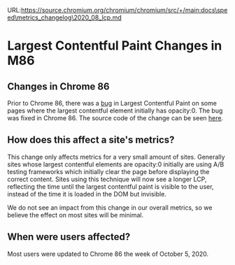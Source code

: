 URL:https://source.chromium.org/chromium/chromium/src/+/main:docs\speed\metrics_changelog\2020_08_lcp.md
# Largest Contentful Paint Changes in M86

## Changes in Chrome 86
Prior to Chrome 86, there was a [bug](https://bugs.chromium.org/p/chromium/issues/detail?id=1092473)
in Largest Contentful Paint on some pages where the largest contentful element
initially has opacity:0. The bug was fixed in Chrome 86. The source code of the
change can be seen [here](https://chromium-review.googlesource.com/c/chromium/src/+/2316788).

## How does this affect a site's metrics?

This change only affects metrics for a very small amount of sites. Generally
sites whose largest contentful elements are opacity:0 initially are using A/B
testing frameworks which initially clear the page before displaying the correct
content. Sites using this technique will now see a longer LCP, reflecting the
time until the largest contentful paint is visible to the user, instead of the
time it is loaded in the DOM but invisible.

We do not see an impact from this change in our overall metrics, so we believe
the effect on most sites will be minimal.

## When were users affected?

Most users were updated to Chrome 86 the week of October 5, 2020.
